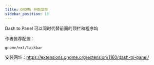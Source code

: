 ```yaml
---
title: GNOME 开始菜单
sidebar_position: 13
---
```


Dash to Panel
可以同时代替前面的顶栏和程序坞

作者推荐配置：

 <div className="limit-code-height">

    gnome/ext/taskbar

</div>

安装网址：https://extensions.gnome.org/extension/1160/dash-to-panel/
